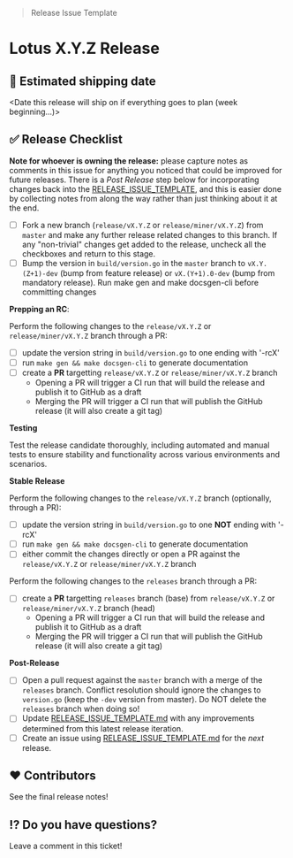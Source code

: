 > Release Issue Template

# Lotus X.Y.Z Release

[//]: # (Open this issue as [WIP] Lotus vX.Y.Z)
[//]: # (Apply the `tpm` label to it, and pin the issue on GitHub)

## 🚢 Estimated shipping date

<Date this release will ship on if everything goes to plan (week beginning...)>

## ✅ Release Checklist

**Note for whoever is owning the release:** please capture notes as comments in this issue for anything you noticed that could be improved for future releases.  There is a *Post Release* step below for incorporating changes back into the [RELEASE_ISSUE_TEMPLATE](https://github.com/filecoin-project/lotus/blob/master/documentation/misc/RELEASE_ISSUE_TEMPLATE.md), and this is easier done by collecting notes from along the way rather than just thinking about it at the end.

- [ ] Fork a new branch (`release/vX.Y.Z` or `release/miner/vX.Y.Z`) from `master` and make any further release related changes to this branch. If any "non-trivial" changes get added to the release, uncheck all the checkboxes and return to this stage.
- [ ] Bump the version in `build/version.go` in the `master` branch to `vX.Y.(Z+1)-dev` (bump from feature release) or `vX.(Y+1).0-dev` (bump from mandatory release). Run make gen and make docsgen-cli before committing changes

**Prepping an RC**:

Perform the following changes to the `release/vX.Y.Z` or `release/miner/vX.Y.Z` branch through a PR:
- [ ] update the version string in `build/version.go` to one ending with '-rcX'
- [ ] run `make gen && make docsgen-cli` to generate documentation
- [ ] create a **PR** targetting `release/vX.Y.Z` or `release/miner/vX.Y.Z` branch
  - Opening a PR will trigger a CI run that will build the release and publish it to GitHub as a draft
  - Merging the PR will trigger a CI run that will publish the GitHub release (it will also create a git tag)

**Testing**

Test the release candidate thoroughly, including automated and manual tests to ensure stability and functionality across various environments and scenarios.

**Stable Release**

Perform the following changes to the `release/vX.Y.Z` branch (optionally, through a PR):
- [ ] update the version string in `build/version.go` to one **NOT** ending with '-rcX'
- [ ] run `make gen && make docsgen-cli` to generate documentation
- [ ] either commit the changes directly or open a PR against the `release/vX.Y.Z` or `release/miner/vX.Y.Z` branch

Perform the following changes to the `releases` branch through a PR:
- [ ] create a **PR** targetting `releases` branch (base) from `release/vX.Y.Z` or `release/miner/vX.Y.Z` branch (head)
  - Opening a PR will trigger a CI run that will build the release and publish it to GitHub as a draft
  - Merging the PR will trigger a CI run that will publish the GitHub release (it will also create a git tag)

**Post-Release**

- [ ] Open a pull request against the `master` branch with a merge of the `releases` branch. Conflict resolution should ignore the changes to `version.go` (keep the `-dev` version from master). Do NOT delete the `releases` branch when doing so!
- [ ] Update [RELEASE_ISSUE_TEMPLATE.md](https://github.com/filecoin-project/lotus/blob/master/documentation/misc/RELEASE_ISSUE_TEMPLATE.md) with any improvements determined from this latest release iteration.
- [ ] Create an issue using [RELEASE_ISSUE_TEMPLATE.md](https://github.com/filecoin-project/lotus/blob/master/documentation/misc/RELEASE_ISSUE_TEMPLATE.md) for the _next_ release.

## ❤️ Contributors

See the final release notes!

## ⁉️ Do you have questions?

Leave a comment in this ticket!
